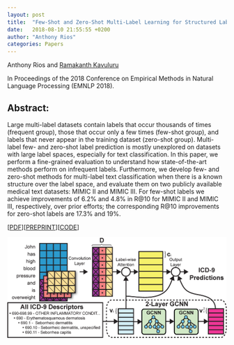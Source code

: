 ```yaml
---
layout: post
title:  "Few-Shot and Zero-Shot Multi-Label Learning for Structured Label Spaces"
date:   2018-08-10 21:55:55 +0200
author: "Anthony Rios"
categories: Papers
---
```


Anthony Rios and <a href="http://protocols.netlab.uky.edu/~rvkavu2/">Ramakanth Kavuluru</a>

In Proceedings of the 2018 Conference on Empirical Methods in Natural Language Processing (EMNLP 2018).

## Abstract:
Large multi-label datasets contain labels that occur thousands of times (frequent group), those that occur only a few times (few-shot group), and labels that never appear in the training dataset (zero-shot group). Multi-label few- and zero-shot label prediction is mostly unexplored on datasets with large label spaces, especially for text classification. In this paper, we perform a fine-grained evaluation to understand how state-of-the-art methods perform on infrequent labels. Furthermore, we develop few- and zero-shot methods for  multi-label text classification when there is a known structure over the label space, and evaluate them on two publicly available medical text datasets: MIMIC II and MIMIC III. For few-shot labels we achieve improvements of 6.2% and 4.8% in R@10 for MIMIC II and MIMIC III, respectively, over prior efforts; the corresponding R@10 improvements for zero-shot labels are 17.3% and 19%. 

[<a href="http://aclweb.org/anthology/D18-1352">PDF</a>][<a href="https://anthonyrios.net/other/emnlp2018.pdf">PREPRINT</a>][<a href="https://github.com/AnthonyMRios/multi-label-zero-shot">CODE</a>]

<div style="text-align:center"><img src="/images/emnlp-2018-method.png" /></div>
